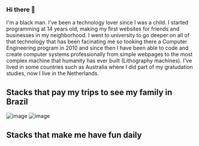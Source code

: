 ### Hi there 👋

I'm a black man. 
I've been a technology lover since I was a child. I started programming at 14 years old, making my first websites for friends and businesses in my neighborhood. I went to university to go deeper on all of that technology that has been facinating me so tooking there a Computer Engineering program in 2010 and since then I have been able to code and create computer systems professionally from simple webpages to the most complex machine that humanity has ever built (Lithography machines). I've lived in some countries such as Australia where I did part of my gratudation studies, now I live in the Netherlands.
## Stacks that pay my trips to see my family in Brazil
![image]({https://img.shields.io/badge/Python-3776AB?style=for-the-badge&logo=python&logoColor=white})
![image]({https://img.shields.io/badge/C%2B%2B-00599C?style=for-the-badge&logo=c%2B%2B&logoColor=white})

## Stacks that make me have fun daily
